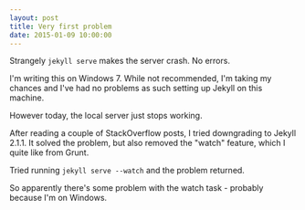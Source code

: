 ```yaml
---
layout: post
title: Very first problem
date: 2015-01-09 10:00:00
---
```


Strangely `jekyll serve` makes the server crash. No errors.

I'm writing this on Windows 7. While not recommended, I'm taking my chances and I've had no problems as such setting up Jekyll on this machine.

However today, the local server just stops working.

After reading a couple of StackOverflow posts, I tried downgrading to Jekyll 2.1.1.
It solved the problem, but also removed the "watch" feature, which I quite like from Grunt.

Tried running `jekyll serve --watch` and the problem returned.

So apparently there's some problem with the watch task - probably because I'm on Windows.